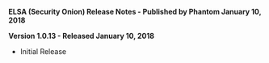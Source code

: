 **ELSA (Security Onion) Release Notes - Published by Phantom January 10, 2018**


**Version 1.0.13 - Released January 10, 2018**

* Initial Release
